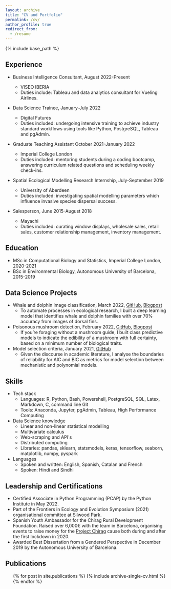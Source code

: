 ```yaml
---
layout: archive
title: "CV and Portfolio"
permalink: /cv/
author_profile: true
redirect_from:
  - /resume
---
```


{% include base_path %}

## Experience
* Business Intelligence Consultant, August 2022-Present
  * VISEO IBERIA
  * Duties include: Tableau and data analytics consultant for Vueling Airlines.

* Data Science Trainee, January-July 2022
  * Digital Futures
  * Duties included: undergoing intensive training to achieve industry standard workflows using tools like Python, PostgreSQL, Tableau and pgAdmin.

* Graduate Teaching Assistant October 2021-January 2022
  * Imperial College London
  * Duties included: mentoring students during a coding bootcamp, answering curriculum related questions and scheduling weekly check-ins. 

* Spatial Ecological Modelling Research Internship, July-September 2019
  * University of Aberdeen
  * Duties included: investigating spatial modelling parameters which influence invasive species dispersal success.

* Salesperson, June 2015-August 2018
  * Mayachi
  * Duties included: curating window displays, wholesale sales, retail sales, customer relationship management, inventory management.

## Education
* MSc in Computational Biology and Statistics, Imperial College London, 2020-2021
* BSc in Environmental Biology, Autonomous University of Barcelona, 2015-2019

## Data Science Projects
* Whale and dolphin image classification, March 2022, [GitHub](https://github.com/amishabhojwani/Whale_And_Dolphin_Image_Classification), [Blogpost](https://amishabhojwani.github.io/posts/2022/05-images_in_python)
  * To automate processes in ecological research, I built a deep learning model that identifies whale and dolphin families with over 70% accuracy from images of dorsal fins.
* Poisonous mushroom detection, February 2022, [GitHub](https://github.com/amishabhojwani/Poisonous_Mushroom_Prediction), [Blogpost](https://amishabhojwani.github.io/posts/2022/03-mushrooms)
  * If you’re foraging without a mushroom guide, I built class predictive models to indicate the edibility of a mushroom with full
  certainty, based on a minimum number of biological traits.
* Model selection criteria, January 2021, [GitHub](https://github.com/amishabhojwani/Functional_Response_Modelling)
  * Given the discourse in academic literature, I analyse the boundaries of reliability for AIC and BIC as metrics for model selection between mechanistic and polynomial models.
  
## Skills
* Tech stack
  * Languages: R, Python, Bash, Powershell, PostgreSQL, SQL, Latex, Markdown, C, command line Git
  * Tools: Anaconda, Jupyter, pgAdmin, Tableau, High Performance Computing
* Data Science knowledge
  * Linear and non-linear statistical modelling
  * Multivariate calculus
  * Web-scraping and API's
  * Distributed computing
  * Libraries: pandas, sklearn, statsmodels, keras, tensorflow, seaborn, matplotlib, numpy, pyspark
* Languages
  * Spoken and written: English, Spanish, Catalan and French
  * Spoken: Hindi and Sindhi

## Leadership and Certifications
* Certified Associate in Python Programming (PCAP) by the Python Institute in May 2022.
* Part of the Frontiers in Ecology and Evolution Symposium (2021) organisational committee at Silwood Park.
* Spanish Youth Ambassador for the Chirag Rural Development Foundation. Raised over 6,000€ with the team in Barcelona, organising events to raise money for the [Project Chirag](https://projectchirag.org/) cause both during and after the first lockdown in 2020.
* Awarded Best Dissertation from a Gendered Perspective in December 2019 by the Autonomous University of Barcelona.

## Publications
  <ul>{% for post in site.publications %}
    {% include archive-single-cv.html %}
  {% endfor %}</ul>